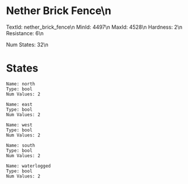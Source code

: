 # Nether Brick Fence\n
TextId: nether_brick_fence\n
MinId: 4497\n
MaxId: 4528\n
Hardness: 2\n
Resistance: 6\n

Num States: 32\n
# States
```
Name: north
Type: bool
Num Values: 2

Name: east
Type: bool
Num Values: 2

Name: west
Type: bool
Num Values: 2

Name: south
Type: bool
Num Values: 2

Name: waterlogged
Type: bool
Num Values: 2
```